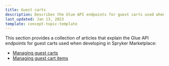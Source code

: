 ```yaml
---
title: Guest carts
description: Describes the Glue API endpoints for guest carts used when developing in Spryker Marketplace
last_updated: Jan 13, 2023
template: concept-topic-template
---
```


This section provides a collection of articles that explain the Glue API endpoints for guest carts used when developing in Spryker Marketplace:
* [Managing guest carts](/docs/marketplace/dev/glue-api-guides/{{page.version}}/guest-carts/managing-guest-carts.html)
* [Managing guest cart items](/docs/marketplace/dev/glue-api-guides/{{page.version}}/guest-carts/managing-guest-cart-items.html)
